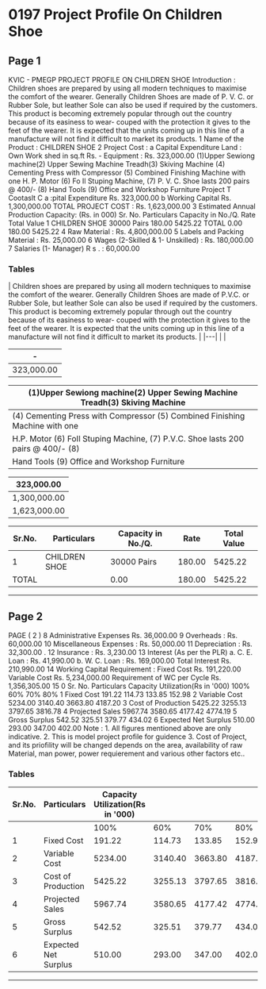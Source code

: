 # 0197 Project Profile On Children Shoe

## Page 1

KVIC - PMEGP PROJECT PROFILE ON CHILDREN SHOE Introduction : Children shoes are prepared by using all modern techniques to maximise the comfort of the wearer. Generally Children Shoes are made of P. V. C. or Rubber Sole, but leather Sole can also be used if required by the customers. This product is becoming extremely popular through out the country because of its easiness to wear- couped with the protection it gives to the feet of the wearer. It is expected that the units coming up in this line of a manufacture will not find it difficult to market its products. 1 Name of the Product : CHILDREN SHOE 2 Project Cost : a Capital Expenditure Land : Own Work shed in sq.ft Rs. - Equipment : Rs. 323,000.00 (1)Upper Sewiong machine(2) Upper Sewing Machine Treadh(3) Skiving Machine (4) Cementing Press with Compressor (5) Combined Finishing Machine with one H. P. Motor (6) Fo Il Stuping Machine, (7) P. V. C. Shoe lasts 200 pairs @ 400/- (8) Hand Tools (9) Office and Workshop Furniture Project T Cootaslt C a :pital Expenditure Rs. 323,000.00 b Working Capital Rs. 1,300,000.00 TOTAL PROJECT COST : Rs. 1,623,000.00 3 Estimated Annual Production Capacity: (Rs. in 000) Sr. No. Particulars Capacity in No./Q. Rate Total Value 1 CHILDREN SHOE 30000 Pairs 180.00 5425.22 TOTAL 0.00 180.00 5425.22 4 Raw Material : Rs. 4,800,000.00 5 Labels and Packing Material : Rs. 25,000.00 6 Wages (2-Skilled & 1- Unskilled) : Rs. 180,000.00 7 Salaries (1- Manager) R s . : 60,000.00

### Tables

| Children shoes are prepared by using all modern techniques to maximise the comfort of the wearer. Generally
Children Shoes are made of P.V.C. or Rubber Sole, but leather Sole can also be used if required by the
customers. This product is becoming extremely popular through out the country because of its easiness to wear-
couped with the protection it gives to the feet of the wearer. It is expected that the units coming up in this line of
a manufacture will not find it difficult to market its products. |
|---|
|  |

| - |
|---|
| 323,000.00 |

| (1)Upper Sewiong machine(2) Upper Sewing Machine Treadh(3) Skiving Machine |
|---|
| (4) Cementing Press with Compressor (5) Combined Finishing Machine with one |
| H.P. Motor (6) FoIl Stuping Machine, (7) P.V.C. Shoe lasts 200 pairs @ 400/- (8) |
| Hand Tools (9) Office and Workshop Furniture |

| 323,000.00 |
|---|
| 1,300,000.00 |
| 1,623,000.00 |

| Sr.No. | Particulars | Capacity in No./Q. | Rate | Total Value |
|---|---|---|---|---|
| 1 | CHILDREN SHOE | 30000 Pairs | 180.00 | 5425.22 |
| TOTAL |  | 0.00 | 180.00 | 5425.22 |

---

## Page 2

PAGE ( 2 ) 8 Administrative Expenses Rs. 36,000.00 9 Overheads : Rs. 60,000.00 10 Miscellaneous Expenses : Rs. 50,000.00 11 Depreciation : Rs. 32,300.00 . 12 Insurance : Rs. 3,230.00 13 Interest (As per the PLR) a. C. E. Loan : Rs. 41,990.00 b. W. C. Loan : Rs. 169,000.00 Total Interest Rs. 210,990.00 14 Working Capital Requirement : Fixed Cost Rs. 191,220.00 Variable Cost Rs. 5,234,000.00 Requirement of WC per Cycle Rs. 1,356,305.00 15 0 Sr. No. Particulars Capacity Utilization(Rs in '000) 100% 60% 70% 80% 1 Fixed Cost 191.22 114.73 133.85 152.98 2 Variable Cost 5234.00 3140.40 3663.80 4187.20 3 Cost of Production 5425.22 3255.13 3797.65 3816.78 4 Projected Sales 5967.74 3580.65 4177.42 4774.19 5 Gross Surplus 542.52 325.51 379.77 434.02 6 Expected Net Surplus 510.00 293.00 347.00 402.00 Note : 1. All figures mentioned above are only indicative. 2. This is model project profile for guidence 3. Cost of Project, and its priofility will be changed depends on the area, availability of raw Material, man power, power requierement and various other factors etc..

### Tables

| Sr.No. | Particulars | Capacity Utilization(Rs in '000) |  |  |  |
|---|---|---|---|---|---|
|  |  | 100% | 60% | 70% | 80% |
| 1 | Fixed Cost | 191.22 | 114.73 | 133.85 | 152.98 |
| 2 | Variable Cost | 5234.00 | 3140.40 | 3663.80 | 4187.20 |
| 3 | Cost of Production | 5425.22 | 3255.13 | 3797.65 | 3816.78 |
| 4 | Projected Sales | 5967.74 | 3580.65 | 4177.42 | 4774.19 |
| 5 | Gross Surplus | 542.52 | 325.51 | 379.77 | 434.02 |
| 6 | Expected Net Surplus | 510.00 | 293.00 | 347.00 | 402.00 |

---
